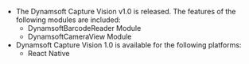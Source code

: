 

- The Dynamsoft Capture Vision v1.0 is released. The features of the following modules are included:
  - DynamsoftBarcodeReader Module
  - DynamsoftCameraView Module
- Dynamsoft Capture Vision 1.0 is available for the following platforms:
  - React Native

